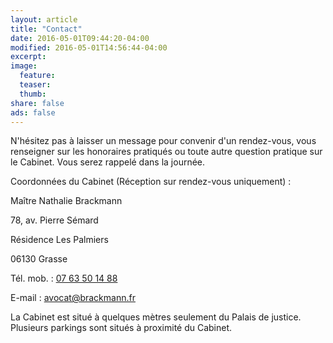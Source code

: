 ```yaml
---
layout: article
title: "Contact"
date: 2016-05-01T09:44:20-04:00
modified: 2016-05-01T14:56:44-04:00
excerpt:
image:
  feature:
  teaser:
  thumb:
share: false
ads: false
---
```


N'h&eacute;sitez pas &agrave; laisser un message pour convenir d'un rendez-vous, vous renseigner sur les honoraires pratiqu&eacute;s ou toute autre question pratique sur le Cabinet. Vous serez rappel&eacute; dans la journ&eacute;e.

Coordonn&eacute;es du Cabinet (R&eacute;ception sur rendez-vous uniquement) :

Ma&icirc;tre Nathalie Brackmann

78, av. Pierre S&eacute;mard

R&eacute;sidence Les Palmiers

06130 Grasse

<p>T&eacute;l. mob. : <a href="tel:+33763501488">07 63 50 14 88</a></p>
<p>E-mail : <a href="mail:avocat@brackmann.fr">avocat@brackmann.fr</a></p>

La Cabinet est situ&eacute; &agrave; quelques m&egrave;tres seulement du Palais de justice.
Plusieurs parkings sont situ&eacute;s &agrave; proximit&eacute; du Cabinet.  